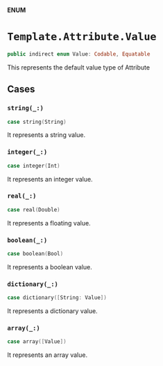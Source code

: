 **ENUM**

# `Template.Attribute.Value`

```swift
public indirect enum Value: Codable, Equatable
```

This represents the default value type of Attribute

## Cases
### `string(_:)`

```swift
case string(String)
```

It represents a string value.

### `integer(_:)`

```swift
case integer(Int)
```

It represents an integer value.

### `real(_:)`

```swift
case real(Double)
```

It represents a floating value.

### `boolean(_:)`

```swift
case boolean(Bool)
```

It represents a boolean value.

### `dictionary(_:)`

```swift
case dictionary([String: Value])
```

It represents a dictionary value.

### `array(_:)`

```swift
case array([Value])
```

It represents an array value.
